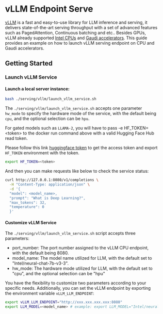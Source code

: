 # vLLM Endpoint Serve

[vLLM](https://github.com/vllm-project/vllm) is a fast and easy-to-use library for LLM inference and serving, it delivers state-of-the-art serving throughput with a set of advanced features such as PagedAttention, Continuous batching and etc.. Besides GPUs, vLLM already supported [Intel CPUs](https://www.intel.com/content/www/us/en/products/overview.html) and [Gaudi accelerators](https://habana.ai/products). This guide provides an example on how to launch vLLM serving endpoint on CPU and Gaudi accelerators.

## Getting Started

### Launch vLLM Service

#### Launch a local server instance:

```bash
bash ./serving/vllm/launch_vllm_service.sh
```

The `./serving/vllm/launch_vllm_service.sh` accepts one parameter `hw_mode` to specify the hardware mode of the service, with the default being `cpu`, and the optional selection can be `hpu`.

For gated models such as `LLAMA-2`, you will have to pass -e HF_TOKEN=\<token\> to the docker run command above with a valid Hugging Face Hub read token.

Please follow this link [huggingface token](https://huggingface.co/docs/hub/security-tokens) to get the access token and export `HF_TOKEN` environment with the token.

```bash
export HF_TOKEN=<token>
```

And then you can make requests like below to check the service status:

```bash
curl http://127.0.0.1:8080/v1/completions \
  -H "Content-Type: application/json" \
  -d '{
  "model": <model_name>,
  "prompt": "What is Deep Learning?",
  "max_tokens": 32,
  "temperature": 0
  }'
```

#### Customize vLLM Service

The `./serving/vllm/launch_vllm_service.sh` script accepts three parameters:

- port_number: The port number assigned to the vLLM CPU endpoint, with the default being 8080.
- model_name: The model name utilized for LLM, with the default set to "Intel/neural-chat-7b-v3-3".
- hw_mode: The hardware mode utilized for LLM, with the default set to "cpu", and the optional selection can be "hpu"

You have the flexibility to customize two parameters according to your specific needs. Additionally, you can set the vLLM endpoint by exporting the environment variable `vLLM_LLM_ENDPOINT`:

```bash
export vLLM_LLM_ENDPOINT="http://xxx.xxx.xxx.xxx:8080"
export LLM_MODEL=<model_name> # example: export LLM_MODEL="Intel/neural-chat-7b-v3-3"
```
